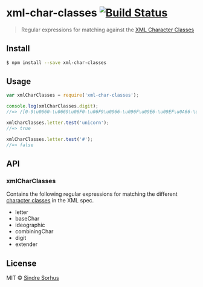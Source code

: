 # xml-char-classes [![Build Status](https://travis-ci.org/sindresorhus/xml-char-classes.svg?branch=master)](https://travis-ci.org/sindresorhus/xml-char-classes)

> Regular expressions for matching against the [XML Character Classes](http://www.w3.org/TR/2006/REC-xml-20060816/#CharClasses)


## Install

```sh
$ npm install --save xml-char-classes
```


## Usage

```js
var xmlCharClasses = require('xml-char-classes');

console.log(xmlCharClasses.digit);
//=> /[0-9\u0660-\u0669\u06F0-\u06F9\u0966-\u096F\u09E6-\u09EF\u0A66-\u0A6F\u0AE6-\u0AEF\u0B66-\u0B6F\u0BE7-\u0BEF\u0C66-\u0C6F\u0CE6-\u0CEF\u0D66-\u0D6F\u0E50-\u0E59\u0ED0-\u0ED9\u0F20-\u0F29]/

xmlCharClasses.letter.test('unicorn');
//=> true

xmlCharClasses.letter.test('#');
//=> false
```


## API

### xmlCharClasses

Contains the following regular expressions for matching the different [character classes](http://www.w3.org/TR/2006/REC-xml-20060816/#CharClasses) in the XML spec.

- letter
- baseChar
- ideographic
- combiningChar
- digit
- extender


## License

MIT © [Sindre Sorhus](http://sindresorhus.com)

